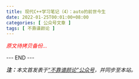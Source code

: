 ```yaml
---
title: 现代C++学习笔记（4）：auto的前世今生
date: 2022-01-25T00:01:00+08:00
categories: [ 公众号文章 ]
tags: [ 不靠谱颜论 ]
---
```


<font color=red><i>原文待拷贝备份...</i></font>

<div class="p-5 text-center">--- END ---</div>

<i><b>注：</b>本文首发表于[“不靠谱颜论”公众号](https://mp.weixin.qq.com/s/xCcRgWjGD49vFTLefAZ7RA)，并同步至本站。</i>
